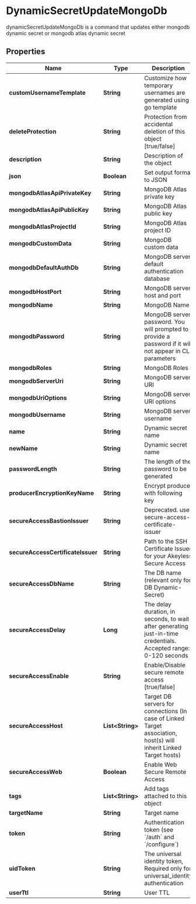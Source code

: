 

# DynamicSecretUpdateMongoDb

dynamicSecretUpdateMongoDb is a command that updates either mongodb  dynamic secret or mongodb atlas dynamic secret

## Properties

| Name | Type | Description | Notes |
|------------ | ------------- | ------------- | -------------|
|**customUsernameTemplate** | **String** | Customize how temporary usernames are generated using go template |  [optional] |
|**deleteProtection** | **String** | Protection from accidental deletion of this object [true/false] |  [optional] |
|**description** | **String** | Description of the object |  [optional] |
|**json** | **Boolean** | Set output format to JSON |  [optional] |
|**mongodbAtlasApiPrivateKey** | **String** | MongoDB Atlas private key |  [optional] |
|**mongodbAtlasApiPublicKey** | **String** | MongoDB Atlas public key |  [optional] |
|**mongodbAtlasProjectId** | **String** | MongoDB Atlas project ID |  [optional] |
|**mongodbCustomData** | **String** | MongoDB custom data |  [optional] |
|**mongodbDefaultAuthDb** | **String** | MongoDB server default authentication database |  [optional] |
|**mongodbHostPort** | **String** | MongoDB server host and port |  [optional] |
|**mongodbName** | **String** | MongoDB Name |  [optional] |
|**mongodbPassword** | **String** | MongoDB server password. You will prompted to provide a password if it will not appear in CLI parameters |  [optional] |
|**mongodbRoles** | **String** | MongoDB Roles |  [optional] |
|**mongodbServerUri** | **String** | MongoDB server URI |  [optional] |
|**mongodbUriOptions** | **String** | MongoDB server URI options |  [optional] |
|**mongodbUsername** | **String** | MongoDB server username |  [optional] |
|**name** | **String** | Dynamic secret name |  |
|**newName** | **String** | Dynamic secret name |  [optional] |
|**passwordLength** | **String** | The length of the password to be generated |  [optional] |
|**producerEncryptionKeyName** | **String** | Encrypt producer with following key |  [optional] |
|**secureAccessBastionIssuer** | **String** | Deprecated. use secure-access-certificate-issuer |  [optional] |
|**secureAccessCertificateIssuer** | **String** | Path to the SSH Certificate Issuer for your Akeyless Secure Access |  [optional] |
|**secureAccessDbName** | **String** | The DB name (relevant only for DB Dynamic-Secret) |  [optional] |
|**secureAccessDelay** | **Long** | The delay duration, in seconds, to wait after generating just-in-time credentials. Accepted range: 0-120 seconds |  [optional] |
|**secureAccessEnable** | **String** | Enable/Disable secure remote access [true/false] |  [optional] |
|**secureAccessHost** | **List&lt;String&gt;** | Target DB servers for connections (In case of Linked Target association, host(s) will inherit Linked Target hosts) |  [optional] |
|**secureAccessWeb** | **Boolean** | Enable Web Secure Remote Access |  [optional] |
|**tags** | **List&lt;String&gt;** | Add tags attached to this object |  [optional] |
|**targetName** | **String** | Target name |  [optional] |
|**token** | **String** | Authentication token (see &#x60;/auth&#x60; and &#x60;/configure&#x60;) |  [optional] |
|**uidToken** | **String** | The universal identity token, Required only for universal_identity authentication |  [optional] |
|**userTtl** | **String** | User TTL |  [optional] |



